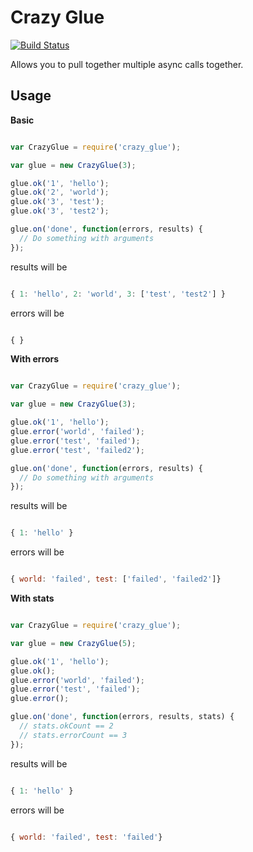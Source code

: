 Crazy Glue
==========

[![Build Status](https://travis-ci.org/bthesorceror/crazy_glue.png?branch=master)](https://travis-ci.org/bthesorceror/crazy_glue)

Allows you to pull together multiple async calls together.

Usage
-----

**Basic**

```javascript

var CrazyGlue = require('crazy_glue');

var glue = new CrazyGlue(3);

glue.ok('1', 'hello');
glue.ok('2', 'world');
glue.ok('3', 'test');
glue.ok('3', 'test2');

glue.on('done', function(errors, results) {
  // Do something with arguments
});

```

results will be

```javascript

{ 1: 'hello', 2: 'world', 3: ['test', 'test2'] }

```

errors will be

```javascript

{ }

```

**With errors**

```javascript

var CrazyGlue = require('crazy_glue');

var glue = new CrazyGlue(3);

glue.ok('1', 'hello');
glue.error('world', 'failed');
glue.error('test', 'failed');
glue.error('test', 'failed2');

glue.on('done', function(errors, results) {
  // Do something with arguments
});

```

results will be

```javascript

{ 1: 'hello' }

```

errors will be

```javascript

{ world: 'failed', test: ['failed', 'failed2']}

```

**With stats**

```javascript

var CrazyGlue = require('crazy_glue');

var glue = new CrazyGlue(5);

glue.ok('1', 'hello');
glue.ok();
glue.error('world', 'failed');
glue.error('test', 'failed');
glue.error();

glue.on('done', function(errors, results, stats) {
  // stats.okCount == 2
  // stats.errorCount == 3
});

```

results will be

```javascript

{ 1: 'hello' }

```

errors will be

```javascript

{ world: 'failed', test: 'failed'}

```
